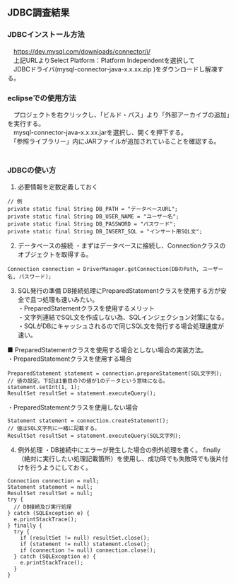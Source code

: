 ## JDBC調査結果
### JDBCインストール方法
　https://dev.mysql.com/downloads/connector/j/  
　上記URLよりSelect Platform：Platform Independentを選択して  
　JDBCドライバ(mysql-connector-java-x.x.xx.zip )をダウンロードし解凍する。  

### eclipseでの使用方法
　プロジェクトを右クリックし、「ビルド・パス」より「外部アーカイブの追加」を実行する。  
　mysql-connector-java-x.x.xx.jarを選択し、開くを押下する。  
　「参照ライブラリー」内にJARファイルが追加されていることを確認する。  
　
### JDBCの使い方
1. 必要情報を定数定義しておく  
```
// 例
private static final String DB_PATH = "データベースURL";
private static final String DB_USER_NAME = "ユーザー名";
private static final String DB_PASSWORD = "パスワード";
private static final String DB_INSERT_SQL = "インサート用SQL文";
```

2. データベースの接続
・まずはデータベースに接続し、Connectionクラスのオブジェクトを取得する。
```
Connection connection = DriverManager.getConnection(DBのPath, ユーザー名, パスワード);
```

3. SQL発行の準備
DB接続処理にPreparedStatementクラスを使用する方が安全で且つ処理も速いみたい。  
・PreparedStatementクラスを使用するメリット  
  ・文字列連結でSQL文を作成しない為、SQLインジェクション対策になる。
  ・SQLがDBにキャッシュされるので同じSQL文を発行する場合処理速度が速い。  
  
■ PreparedStatementクラスを使用する場合としない場合の実装方法。  
  ・PreparedStatementクラスを使用する場合
  ```
  PreparedStatement statement = connection.prepareStatement(SQL文字列);
  // 値の設定。下記は1番目の?の値が1のデータという意味になる。
  statement.setInt(1, 1);
  ResultSet resultSet = statement.executeQuery();
  ```
  
  ・PreparedStatementクラスを使用しない場合
  ```
  Statement statement = connection.createStatement();
  // 値はSQL文字列に一緒に記載する。
  ResultSet resultSet = statement.executeQuery(SQL文字列);
  ```
  
4. 例外処理
・DB接続中にエラーが発生した場合の例外処理を書く。
 finally（絶対に実行したい処理記載箇所）を使用し、成功時でも失敗時でも後片付けを行うようにしておく。
  ```
  Connection connection = null;  
  Statement statement = null;  
  ResultSet resultSet = null;  
  try {  
    // DB接続及び実行処理  
  } catch (SQLException e) {  
    e.printStackTrace();
  } finally {
    try {  
      if (resultSet != null) resultSet.close();  
      if (statement != null) statement.close();  
      if (connection != null) connection.close();  
    } catch (SQLException e) {  
      e.printStackTrace();
    }  
  }
  ```

